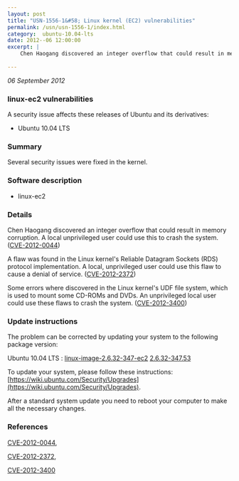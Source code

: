 ```yaml
---
layout: post
title: "USN-1556-1&#58; Linux kernel (EC2) vulnerabilities"
permalink: /usn/usn-1556-1/index.html
category:  ubuntu-10.04-lts
date: 2012--06 12:00:00
excerpt: |
    Chen Haogang discovered an integer overflow that could result in memory corruption. A local unprivileged user could use this to crash the system. ([CVE-2012-0044](http://people.ubuntu.com/~ubuntu-security/cve/CVE-2012-0044))
    
--- 
```

 
 

*06 September 2012*

### linux-ec2 vulnerabilities

A security issue affects these releases of Ubuntu and its derivatives:

* Ubuntu 10.04 LTS

### Summary

Several security issues were fixed in the kernel. 

### Software description

* linux-ec2 

### Details

Chen Haogang discovered an integer overflow that could result in memory corruption. A local unprivileged user could use this to crash the system. ([CVE-2012-0044](http://people.ubuntu.com/~ubuntu-security/cve/CVE-2012-0044))

A flaw was found in the Linux kernel&#39;s Reliable Datagram Sockets (RDS) protocol implementation. A local, unprivileged user could use this flaw to cause a denial of service. ([CVE-2012-2372](http://people.ubuntu.com/~ubuntu-security/cve/CVE-2012-2372))

Some errors where discovered in the Linux kernel&#39;s UDF file system, which is used to mount some CD-ROMs and DVDs. An unprivileged local user could use these flaws to crash the system. ([CVE-2012-3400](http://people.ubuntu.com/~ubuntu-security/cve/CVE-2012-3400)) 

### Update instructions

The problem can be corrected by updating your system to the following package version:

Ubuntu 10.04 LTS
 : [linux-image-2.6.32-347-ec2](https://launchpad.net/ubuntu/+source/linux-ec2) <span> [2.6.32-347.53](https://launchpad.net/ubuntu/+source/linux-ec2/2.6.32-347.53) </span> 

To update your system, please follow these instructions: [https://wiki.ubuntu.com/Security/Upgrades](https://wiki.ubuntu.com/Security/Upgrades).

After a standard system update you need to reboot your computer to make all the necessary changes. 

### References

 
 [CVE-2012-0044](http://people.ubuntu.com/~ubuntu-security/cve/CVE-2012-0044), 

 [CVE-2012-2372](http://people.ubuntu.com/~ubuntu-security/cve/CVE-2012-2372), 

 [CVE-2012-3400](http://people.ubuntu.com/~ubuntu-security/cve/CVE-2012-3400)
 

